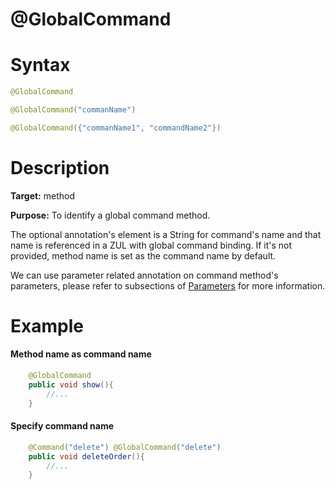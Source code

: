 # @GlobalCommand

Syntax
======

``` java
@GlobalCommand

@GlobalCommand("commanName")

@GlobalCommand({"commanName1", "commandName2"})
```

Description
===========

**Target:** method

**Purpose:** To identify a global command method.

The optional annotation's element is a String for command's name and that name is referenced in a ZUL with global command binding. If it's not provided, method name is set as the command name by default.

We can use parameter related annotation on command method's parameters, please refer to subsections of [ Parameters](./parameters.html) for more information.

Example
=======

#### Method name as command name
``` java
    @GlobalCommand
    public void show(){
        //...
    }
```
#### Specify command name
``` java
    @Command("delete") @GlobalCommand("delete")
    public void deleteOrder(){
        //...
    }
```

